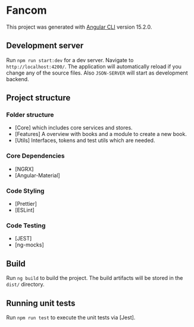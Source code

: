 # Fancom

This project was generated with [Angular CLI](https://github.com/angular/angular-cli) version 15.2.0.

## Development server

Run `npm run start:dev` for a dev server. Navigate to `http://localhost:4200/`. The application will automatically reload if you change any of the source files. Also `JSON-SERVER` will start as development backend.

## Project structure

### Folder structure

- [Core] which includes core services and stores.
- [Features] A overview with books and a module to create a new book.
- [Utils] Interfaces, tokens and test utils which are needed.

### Core Dependencies

- [NGRX]
- [Angular-Material]

### Code Styling

- [Prettier]
- [ESLint]

### Code Testing

- [JEST]
- [ng-mocks]

## Build

Run `ng build` to build the project. The build artifacts will be stored in the `dist/` directory.

## Running unit tests

Run `npm run test` to execute the unit tests via [Jest].
